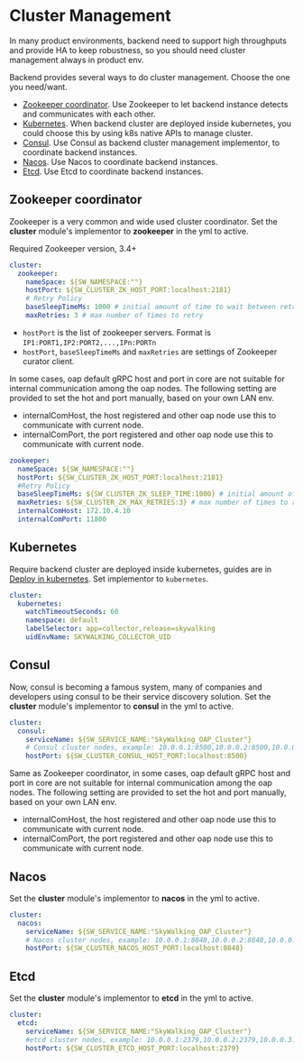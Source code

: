 # Cluster Management
In many product environments, backend need to support high throughputs and provide HA to keep robustness,
so you should need cluster management always in product env.
 
Backend provides several ways to do cluster management. Choose the one you need/want.

- [Zookeeper coordinator](#zookeeper-coordinator). Use Zookeeper to let backend instance detects and communicates
with each other.
- [Kubernetes](#kubernetes). When backend cluster are deployed inside kubernetes, you could choose this
by using k8s native APIs to manage cluster.
- [Consul](#consul). Use Consul as backend cluster management implementor, to coordinate backend instances.
- [Nacos](#nacos). Use Nacos to coordinate backend instances.
- [Etcd](#etcd). Use Etcd to coordinate backend instances.

## Zookeeper coordinator
Zookeeper is a very common and wide used cluster coordinator. Set the **cluster** module's implementor
to **zookeeper** in the yml to active. 

Required Zookeeper version, 3.4+

```yaml
cluster:
  zookeeper:
    nameSpace: ${SW_NAMESPACE:""}
    hostPort: ${SW_CLUSTER_ZK_HOST_PORT:localhost:2181}
    # Retry Policy
    baseSleepTimeMs: 1000 # initial amount of time to wait between retries
    maxRetries: 3 # max number of times to retry
```

- `hostPort` is the list of zookeeper servers. Format is `IP1:PORT1,IP2:PORT2,...,IPn:PORTn`
- `hostPort`, `baseSleepTimeMs` and `maxRetries` are settings of Zookeeper curator client.

In some cases, oap default gRPC host and port in core are not suitable for internal communication among the oap nodes.
The following setting are provided to set the hot and port manually, based on your own LAN env.
- internalComHost, the host registered and other oap node use this to communicate with current node.
- internalComPort, the port registered and other oap node use this to communicate with current node.

```yaml
zookeeper:
  nameSpace: ${SW_NAMESPACE:""}
  hostPort: ${SW_CLUSTER_ZK_HOST_PORT:localhost:2181}
  #Retry Policy
  baseSleepTimeMs: ${SW_CLUSTER_ZK_SLEEP_TIME:1000} # initial amount of time to wait between retries
  maxRetries: ${SW_CLUSTER_ZK_MAX_RETRIES:3} # max number of times to retry
  internalComHost: 172.10.4.10
  internalComPort: 11800
``` 


## Kubernetes
Require backend cluster are deployed inside kubernetes, guides are in [Deploy in kubernetes](backend-k8s.md).
Set implementor to `kubernetes`.

```yaml
cluster:
  kubernetes:
    watchTimeoutSeconds: 60
    namespace: default
    labelSelector: app=collector,release=skywalking
    uidEnvName: SKYWALKING_COLLECTOR_UID
```

## Consul
Now, consul is becoming a famous system, many of companies and developers using consul to be 
their service discovery solution. Set the **cluster** module's implementor to **consul** in 
the yml to active. 

```yaml
cluster:
  consul:
    serviceName: ${SW_SERVICE_NAME:"SkyWalking_OAP_Cluster"}
    # Consul cluster nodes, example: 10.0.0.1:8500,10.0.0.2:8500,10.0.0.3:8500
    hostPort: ${SW_CLUSTER_CONSUL_HOST_PORT:localhost:8500}
```

Same as Zookeeper coordinator,
in some cases, oap default gRPC host and port in core are not suitable for internal communication among the oap nodes.
The following setting are provided to set the hot and port manually, based on your own LAN env.
- internalComHost, the host registered and other oap node use this to communicate with current node.
- internalComPort, the port registered and other oap node use this to communicate with current node.


## Nacos
Set the **cluster** module's implementor to **nacos** in 
the yml to active. 

```yaml
cluster:
  nacos:
    serviceName: ${SW_SERVICE_NAME:"SkyWalking_OAP_Cluster"}
    # Nacos cluster nodes, example: 10.0.0.1:8848,10.0.0.2:8848,10.0.0.3:8848
    hostPort: ${SW_CLUSTER_NACOS_HOST_PORT:localhost:8848}
```

## Etcd
Set the **cluster** module's implementor to **etcd** in
the yml to active.

```yaml
cluster:
  etcd:
    serviceName: ${SW_SERVICE_NAME:"SkyWalking_OAP_Cluster"}
    #etcd cluster nodes, example: 10.0.0.1:2379,10.0.0.2:2379,10.0.0.3:2379
    hostPort: ${SW_CLUSTER_ETCD_HOST_PORT:localhost:2379}
```